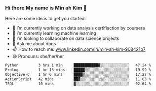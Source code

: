 ### Hi there My name is Min ah Kim 👋

Here are some ideas to get you started:

- 🔭 I’m currently working on data analysis certifiaction by coursera
- 🌱 I’m currently learning machine learning
- 👯 I’m looking to collaborate on data science projects
- 💬 Ask me about dogs
- 📫 How to reach me: www.linkedin.com/in/min-ah-kim-908421b7
- 😄 Pronouns: she/her/her

<!--START_SECTION:waka-->

```txt
Python         3 hrs 1 min     ███████████▓░░░░░░░░░░░░░   47.24 %
Prolog         1 hr 16 mins    █████░░░░░░░░░░░░░░░░░░░░   19.99 %
Objective-C    1 hr 6 mins     ████▒░░░░░░░░░░░░░░░░░░░░   17.22 %
ActionScript   42 mins         ██▓░░░░░░░░░░░░░░░░░░░░░░   11.03 %
TSQL           10 mins         ▓░░░░░░░░░░░░░░░░░░░░░░░░   02.64 %
```

<!--END_SECTION:waka-->
